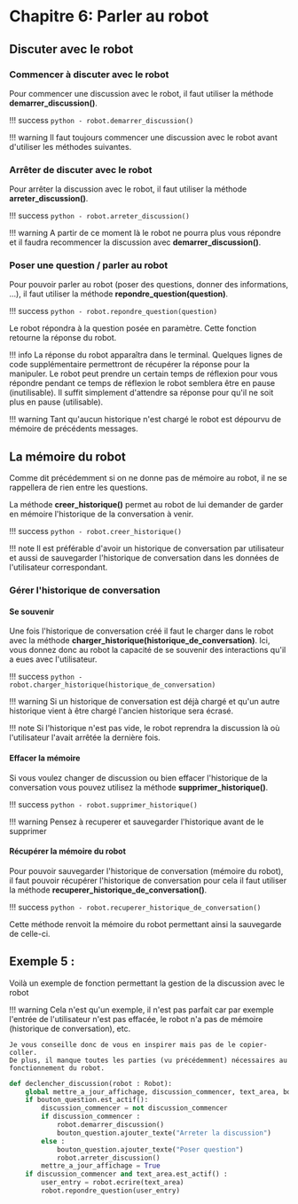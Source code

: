 # Chapitre 6: Parler au robot

## Discuter avec le robot

### Commencer à discuter avec le robot

Pour commencer une discussion avec le robot, il faut utiliser la méthode **demarrer_discussion()**.

!!! success
`python
    - robot.demarrer_discussion()
    `

!!! warning
Il faut toujours commencer une discussion avec le robot avant d'utiliser les méthodes suivantes.

### Arrêter de discuter avec le robot

Pour arrêter la discussion avec le robot, il faut utiliser la méthode **arreter_discussion()**.

!!! success
`python
    - robot.arreter_discussion()
    `

!!! warning
A partir de ce moment là le robot ne pourra plus vous répondre et il faudra recommencer la discussion avec **demarrer_discussion()**.

### Poser une question / parler au robot

Pour pouvoir parler au robot (poser des questions, donner des informations, ...), il faut utiliser la méthode **repondre_question(question)**.

!!! success
`python
    - robot.repondre_question(question)
    `

Le robot répondra à la question posée en paramètre.
Cette fonction retourne la réponse du robot.

!!! info
La réponse du robot apparaîtra dans le terminal. Quelques lignes de code supplémentaire permettront de récupérer la réponse pour la manipuler.
Le robot peut prendre un certain temps de réflexion pour vous répondre pendant ce temps de réflexion le robot semblera être en pause (inutilisable). Il suffit simplement d'attendre sa réponse pour qu'il ne soit plus en pause (utilisable).

!!! warning
Tant qu'aucun historique n'est chargé le robot est dépourvu de mémoire de précédents messages.

## La mémoire du robot

Comme dit précédemment si on ne donne pas de mémoire au robot, il ne se rappellera de rien entre les questions.

La méthode **creer_historique()** permet au robot de lui demander de garder en mémoire l'historique de la conversation à venir.

!!! success
`python
    - robot.creer_historique()
    `

!!! note
Il est préférable d'avoir un historique de conversation par utilisateur et aussi de sauvegarder l'historique de conversation dans les données de l'utilisateur correspondant.

### Gérer l'historique de conversation

#### Se souvenir

Une fois l'historique de conversation créé il faut le charger dans le robot avec la méthode **charger_historique(historique_de_conversation)**. Ici, vous donnez donc au robot la capacité de se souvenir des interactions qu'il a eues avec l'utilisateur.

!!! success
`python
    - robot.charger_historique(historique_de_conversation)
    `

!!! warning
Si un historique de conversation est déjà chargé et qu'un autre historique vient à être chargé l'ancien historique sera écrasé.

!!! note
Si l'historique n'est pas vide, le robot reprendra la discussion là où l'utilisateur l'avait arrêtée la dernière fois.

#### Effacer la mémoire

Si vous voulez changer de discussion ou bien effacer l'historique de la conversation vous pouvez utilisez la méthode **supprimer_historique()**.

!!! success
`python
    - robot.supprimer_historique()
    `

!!! warning
Pensez à recuperer et sauvegarder l'historique avant de le supprimer

#### Récupérer la mémoire du robot

Pour pouvoir sauvegarder l'historique de conversation (mémoire du robot), il faut pouvoir récupérer l'historique de conversation pour cela il faut utiliser la méthode **recuperer_historique_de_conversation()**.

!!! success
`python
    - robot.recuperer_historique_de_conversation()
    `

Cette méthode renvoit la mémoire du robot permettant ainsi la sauvegarde de celle-ci.

## Exemple 5 :

Voilà un exemple de fonction permettant la gestion de la discussion avec le robot

!!! warning
Cela n'est qu'un exemple, il n'est pas parfait car par exemple l'entrée de l'utilisateur n'est pas effacée, le robot n'a pas de mémoire (historique de conversation), etc.

    Je vous conseille donc de vous en inspirer mais pas de le copier-coller.
    De plus, il manque toutes les parties (vu précédemment) nécessaires au fonctionnement du robot.

```python
def declencher_discussion(robot : Robot):
    global mettre_a_jour_affichage, discussion_commencer, text_area, bouton_question
    if bouton_question.est_actif():
        discussion_commencer = not discussion_commencer
        if discussion_commencer :
            robot.demarrer_discussion()
            bouton_question.ajouter_texte("Arreter la discussion")
        else :
            bouton_question.ajouter_texte("Poser question")
            robot.arreter_discussion()
        mettre_a_jour_affichage = True
    if discussion_commencer and text_area.est_actif() :
        user_entry = robot.ecrire(text_area)
        robot.repondre_question(user_entry)
```

